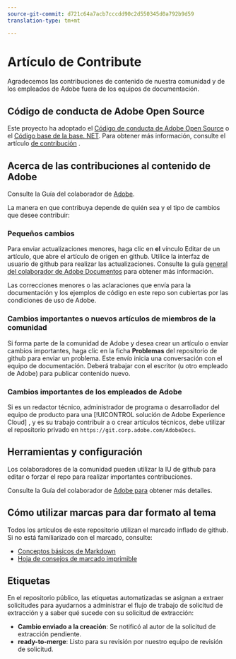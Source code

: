 ```yaml
---
source-git-commit: d721c64a7acb7cccdd90c2d550345d0a792b9d59
translation-type: tm+mt

---
```

# Artículo de Contribute


Agradecemos las contribuciones de contenido de nuestra comunidad y de los empleados de Adobe fuera de los equipos de documentación.

## Código de conducta de Adobe Open Source

Este proyecto ha adoptado el [Código de conducta de Adobe Open Source](code-of-conduct.md) o el [Código base de la base. NET](https://dotnetfoundation.org/code-of-conduct). Para obtener más información, consulte el artículo [de contribución](contributing.md) .

## Acerca de las contribuciones al contenido de Adobe

Consulte la Guía del colaborador de [Adobe](https://docs.adobe.com/help/en/contributor/contributor-guide/introduction.html).

La manera en que contribuya depende de quién sea y el tipo de cambios que desee contribuir:

### Pequeños cambios

Para enviar actualizaciones menores, haga clic en **el** vínculo Editar de un artículo, que abre el artículo de origen en github. Utilice la interfaz de usuario de github para realizar las actualizaciones. Consulte la guía [general del colaborador de Adobe Documentos](https://docs.adobe.com/help/en/contributor/contributor-guide/introduction.html) para obtener más información.

Las correcciones menores o las aclaraciones que envía para la documentación y los ejemplos de código en este repo son cubiertas por las condiciones de uso de Adobe.

### Cambios importantes o nuevos artículos de miembros de la comunidad

Si forma parte de la comunidad de Adobe y desea crear un artículo o enviar cambios importantes, haga clic en la ficha **Problemas** del repositorio de github para enviar un problema. Este envío inicia una conversación con el equipo de documentación. Deberá trabajar con el escritor (u otro empleado de Adobe) para publicar contenido nuevo.

<!--
If you submit a pull request with significant changes to documentation and code examples, you'll see a message in the pull request asking you to submit an online contribution license agreement (CLA). You must complete the online form before we can review your pull request.
-->

### Cambios importantes de los empleados de Adobe

Si es un redactor técnico, administrador de programa o desarrollador del equipo de producto para una [!UICONTROL solución de Adobe Experience Cloud] , y es su trabajo contribuir a o crear artículos técnicos, debe utilizar el repositorio privado en `https://git.corp.adobe.com/AdobeDocs`.

<!--Employees from other parts of the Adobe world should use the public repo for minor updates.-->

## Herramientas y configuración

Los colaboradores de la comunidad pueden utilizar la IU de github para editar o forzar el repo para realizar importantes contribuciones.

Consulte la Guía del colaborador de [Adobe para](https://docs.adobe.com/help/en/contributor/contributor-guide/introduction.html) obtener más detalles.

## Cómo utilizar marcas para dar formato al tema

Todos los artículos de este repositorio utilizan el marcado inflado de github. Si no está familiarizado con el marcado, consulte:

* [Conceptos básicos de Markdown](https://help.github.com/articles/getting-started-with-writing-and-formatting-on-github/)
* [Hoja de consejos de marcado imprimible](https://guides.github.com/pdfs/markdown-cheatsheet-online.pdf)

## Etiquetas

En el repositorio público, las etiquetas automatizadas se asignan a extraer solicitudes para ayudarnos a administrar el flujo de trabajo de solicitud de extracción y a saber qué sucede con su solicitud de extracción:

* **Cambio enviado a la creación**: Se notificó al autor de la solicitud de extracción pendiente.
* **ready-to-merge**: Listo para su revisión por nuestro equipo de revisión de solicitud.
